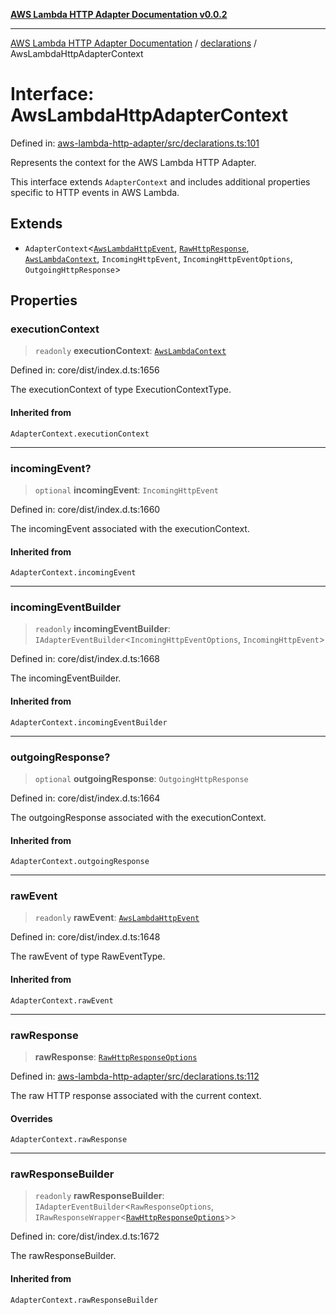 [**AWS Lambda HTTP Adapter Documentation v0.0.2**](../../README.md)

***

[AWS Lambda HTTP Adapter Documentation](../../modules.md) / [declarations](../README.md) / AwsLambdaHttpAdapterContext

# Interface: AwsLambdaHttpAdapterContext

Defined in: [aws-lambda-http-adapter/src/declarations.ts:101](https://github.com/stonemjs/aws-lambda-http-adapter/blob/f289dee0aae635648af98bb65369a05e133b69bc/src/declarations.ts#L101)

Represents the context for the AWS Lambda HTTP Adapter.

This interface extends `AdapterContext` and includes additional properties specific
to HTTP events in AWS Lambda.

## Extends

- `AdapterContext`\<[`AwsLambdaHttpEvent`](AwsLambdaHttpEvent.md), [`RawHttpResponse`](../type-aliases/RawHttpResponse.md), [`AwsLambdaContext`](../type-aliases/AwsLambdaContext.md), `IncomingHttpEvent`, `IncomingHttpEventOptions`, `OutgoingHttpResponse`\>

## Properties

### executionContext

> `readonly` **executionContext**: [`AwsLambdaContext`](../type-aliases/AwsLambdaContext.md)

Defined in: core/dist/index.d.ts:1656

The executionContext of type ExecutionContextType.

#### Inherited from

`AdapterContext.executionContext`

***

### incomingEvent?

> `optional` **incomingEvent**: `IncomingHttpEvent`

Defined in: core/dist/index.d.ts:1660

The incomingEvent associated with the executionContext.

#### Inherited from

`AdapterContext.incomingEvent`

***

### incomingEventBuilder

> `readonly` **incomingEventBuilder**: `IAdapterEventBuilder`\<`IncomingHttpEventOptions`, `IncomingHttpEvent`\>

Defined in: core/dist/index.d.ts:1668

The incomingEventBuilder.

#### Inherited from

`AdapterContext.incomingEventBuilder`

***

### outgoingResponse?

> `optional` **outgoingResponse**: `OutgoingHttpResponse`

Defined in: core/dist/index.d.ts:1664

The outgoingResponse associated with the executionContext.

#### Inherited from

`AdapterContext.outgoingResponse`

***

### rawEvent

> `readonly` **rawEvent**: [`AwsLambdaHttpEvent`](AwsLambdaHttpEvent.md)

Defined in: core/dist/index.d.ts:1648

The rawEvent of type RawEventType.

#### Inherited from

`AdapterContext.rawEvent`

***

### rawResponse

> **rawResponse**: [`RawHttpResponseOptions`](RawHttpResponseOptions.md)

Defined in: [aws-lambda-http-adapter/src/declarations.ts:112](https://github.com/stonemjs/aws-lambda-http-adapter/blob/f289dee0aae635648af98bb65369a05e133b69bc/src/declarations.ts#L112)

The raw HTTP response associated with the current context.

#### Overrides

`AdapterContext.rawResponse`

***

### rawResponseBuilder

> `readonly` **rawResponseBuilder**: `IAdapterEventBuilder`\<`RawResponseOptions`, `IRawResponseWrapper`\<[`RawHttpResponseOptions`](RawHttpResponseOptions.md)\>\>

Defined in: core/dist/index.d.ts:1672

The rawResponseBuilder.

#### Inherited from

`AdapterContext.rawResponseBuilder`

